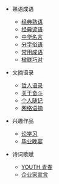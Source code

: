 * 熟语成语
  * [经典熟语](熟语成语/经典熟语.md)
  * [经典谚语](熟语成语/经典谚语.md)
  * [中华名言](熟语成语/中华名言.md)
  * [分字俗语](熟语成语/分字俗语.md)
  * [常用成语](熟语成语/常用成语.md)
  * [楹联巧对](熟语成语/楹联巧对.md)

* 文摘语录
  * [哲人语录](文摘语录/哲人语录.md)
  * [关于奋斗](文摘语录/关于奋斗.md)
  * [个人随记](文摘语录/个人随记.md)
  * [网络语摘](文摘语录/网络语摘.md)

* 兴趣作品
  * [论学习](兴趣作品/论学习.md)
  * [毕业晚宴](兴趣作品/毕业晚宴.md)

* 诗词歌赋
  * [YOUTH 青春](诗词歌赋/青春.md)
  * [企业家宣言](诗词歌赋/企业家宣言.md)
